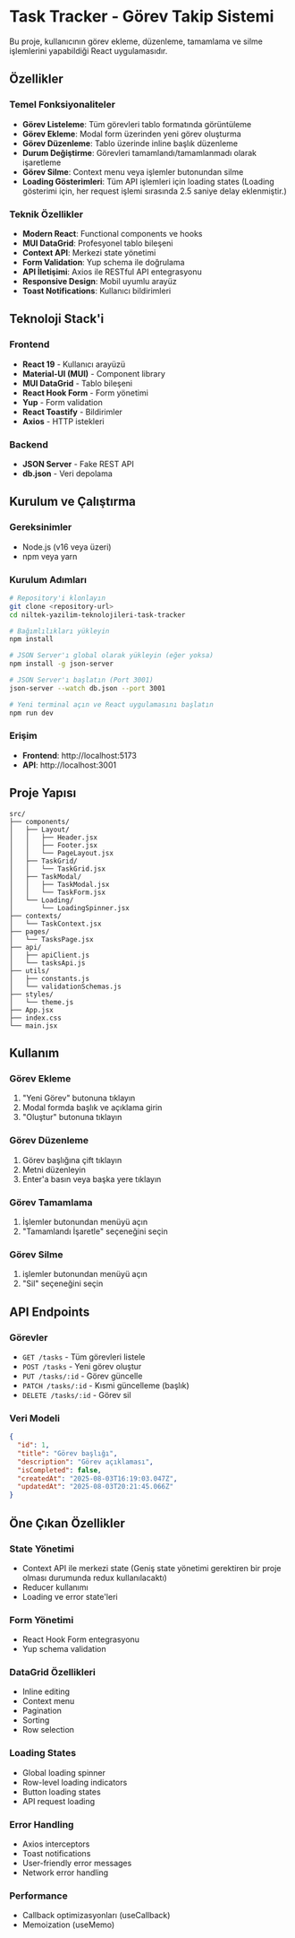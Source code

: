 # Task Tracker - Görev Takip Sistemi

Bu proje, kullanıcının görev ekleme, düzenleme, tamamlama ve silme işlemlerini yapabildiği React uygulamasıdır.

## Özellikler

### Temel Fonksiyonaliteler

- **Görev Listeleme**: Tüm görevleri tablo formatında görüntüleme
- **Görev Ekleme**: Modal form üzerinden yeni görev oluşturma
- **Görev Düzenleme**: Tablo üzerinde inline başlık düzenleme
- **Durum Değiştirme**: Görevleri tamamlandı/tamamlanmadı olarak işaretleme
- **Görev Silme**: Context menu veya işlemler butonundan silme
- **Loading Gösterimleri**: Tüm API işlemleri için loading states (Loading gösterimi için, her request işlemi sırasında 2.5 saniye delay eklenmiştir.)

### Teknik Özellikler

- **Modern React**: Functional components ve hooks
- **MUI DataGrid**: Profesyonel tablo bileşeni
- **Context API**: Merkezi state yönetimi
- **Form Validation**: Yup schema ile doğrulama
- **API İletişimi**: Axios ile RESTful API entegrasyonu
- **Responsive Design**: Mobil uyumlu arayüz
- **Toast Notifications**: Kullanıcı bildirimleri

## Teknoloji Stack'i

### Frontend

- **React 19** - Kullanıcı arayüzü
- **Material-UI (MUI)** - Component library
- **MUI DataGrid** - Tablo bileşeni
- **React Hook Form** - Form yönetimi
- **Yup** - Form validation
- **React Toastify** - Bildirimler
- **Axios** - HTTP istekleri

### Backend

- **JSON Server** - Fake REST API
- **db.json** - Veri depolama

## Kurulum ve Çalıştırma

### Gereksinimler

- Node.js (v16 veya üzeri)
- npm veya yarn

### Kurulum Adımları

```bash
# Repository'i klonlayın
git clone <repository-url>
cd niltek-yazilim-teknolojileri-task-tracker

# Bağımlılıkları yükleyin
npm install

# JSON Server'ı global olarak yükleyin (eğer yoksa)
npm install -g json-server

# JSON Server'ı başlatın (Port 3001)
json-server --watch db.json --port 3001

# Yeni terminal açın ve React uygulamasını başlatın
npm run dev
```

### Erişim

- **Frontend**: http://localhost:5173
- **API**: http://localhost:3001

## Proje Yapısı

```
src/
├── components/
│   ├── Layout/
│   │   ├── Header.jsx
│   │   ├── Footer.jsx
│   │   └── PageLayout.jsx
│   ├── TaskGrid/
│   │   └── TaskGrid.jsx
│   ├── TaskModal/
│   │   ├── TaskModal.jsx
│   │   └── TaskForm.jsx
│   └── Loading/
│       └── LoadingSpinner.jsx
├── contexts/
│   └── TaskContext.jsx
├── pages/
│   └── TasksPage.jsx
├── api/
│   ├── apiClient.js
│   └── tasksApi.js
├── utils/
│   ├── constants.js
│   └── validationSchemas.js
├── styles/
│   └── theme.js
├── App.jsx
├── index.css
└── main.jsx
```

## Kullanım

### Görev Ekleme

1. "Yeni Görev" butonuna tıklayın
2. Modal formda başlık ve açıklama girin
3. "Oluştur" butonuna tıklayın

### Görev Düzenleme

1. Görev başlığına çift tıklayın
2. Metni düzenleyin
3. Enter'a basın veya başka yere tıklayın

### Görev Tamamlama

1. İşlemler butonundan menüyü açın
2. "Tamamlandı İşaretle" seçeneğini seçin

### Görev Silme

1. işlemler butonundan menüyü açın
2. "Sil" seçeneğini seçin

## API Endpoints

### Görevler

- `GET /tasks` - Tüm görevleri listele
- `POST /tasks` - Yeni görev oluştur
- `PUT /tasks/:id` - Görev güncelle
- `PATCH /tasks/:id` - Kısmi güncelleme (başlık)
- `DELETE /tasks/:id` - Görev sil

### Veri Modeli

```json
{
  "id": 1,
  "title": "Görev başlığı",
  "description": "Görev açıklaması",
  "isCompleted": false,
  "createdAt": "2025-08-03T16:19:03.047Z",
  "updatedAt": "2025-08-03T20:21:45.066Z"
}
```

## Öne Çıkan Özellikler

### State Yönetimi

- Context API ile merkezi state (Geniş state yönetimi gerektiren bir proje olması durumunda redux kullanılacaktı)
- Reducer kullanımı
- Loading ve error state'leri

### Form Yönetimi

- React Hook Form entegrasyonu
- Yup schema validation

### DataGrid Özellikleri

- Inline editing
- Context menu
- Pagination
- Sorting
- Row selection

### Loading States

- Global loading spinner
- Row-level loading indicators
- Button loading states
- API request loading

### Error Handling

- Axios interceptors
- Toast notifications
- User-friendly error messages
- Network error handling

### Performance

- Callback optimizasyonları (useCallback)
- Memoization (useMemo)
